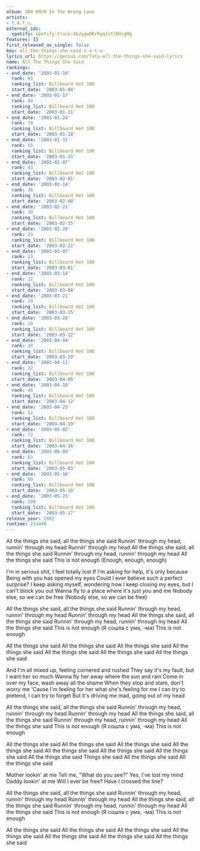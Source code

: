 ```yaml
---
album: 200 KM/H In The Wrong Lane
artists:
- t.A.T.u.
external_ids:
  spotify: spotify:track:4bJygwUKrRgq1stlNXcgMg
features: []
first_released_as_single: false
key: all-the-things-she-said-t-a-t-u-
lyrics_url: https://genius.com/Tatu-all-the-things-she-said-lyrics
name: All The Things She Said
rankings:
- end_date: '2003-01-10'
  rank: 85
  ranking_list: Billboard Hot 100
  start_date: '2003-01-04'
- end_date: '2003-01-17'
  rank: 84
  ranking_list: Billboard Hot 100
  start_date: '2003-01-11'
- end_date: '2003-01-24'
  rank: 78
  ranking_list: Billboard Hot 100
  start_date: '2003-01-18'
- end_date: '2003-01-31'
  rank: 55
  ranking_list: Billboard Hot 100
  start_date: '2003-01-25'
- end_date: '2003-02-07'
  rank: 43
  ranking_list: Billboard Hot 100
  start_date: '2003-02-01'
- end_date: '2003-02-14'
  rank: 36
  ranking_list: Billboard Hot 100
  start_date: '2003-02-08'
- end_date: '2003-02-21'
  rank: 30
  ranking_list: Billboard Hot 100
  start_date: '2003-02-15'
- end_date: '2003-02-28'
  rank: 23
  ranking_list: Billboard Hot 100
  start_date: '2003-02-22'
- end_date: '2003-03-07'
  rank: 23
  ranking_list: Billboard Hot 100
  start_date: '2003-03-01'
- end_date: '2003-03-14'
  rank: 22
  ranking_list: Billboard Hot 100
  start_date: '2003-03-08'
- end_date: '2003-03-21'
  rank: 20
  ranking_list: Billboard Hot 100
  start_date: '2003-03-15'
- end_date: '2003-03-28'
  rank: 20
  ranking_list: Billboard Hot 100
  start_date: '2003-03-22'
- end_date: '2003-04-04'
  rank: 30
  ranking_list: Billboard Hot 100
  start_date: '2003-03-29'
- end_date: '2003-04-11'
  rank: 32
  ranking_list: Billboard Hot 100
  start_date: '2003-04-05'
- end_date: '2003-04-18'
  rank: 46
  ranking_list: Billboard Hot 100
  start_date: '2003-04-12'
- end_date: '2003-04-25'
  rank: 52
  ranking_list: Billboard Hot 100
  start_date: '2003-04-19'
- end_date: '2003-05-02'
  rank: 72
  ranking_list: Billboard Hot 100
  start_date: '2003-04-26'
- end_date: '2003-05-09'
  rank: 83
  ranking_list: Billboard Hot 100
  start_date: '2003-05-03'
- end_date: '2003-05-16'
  rank: 90
  ranking_list: Billboard Hot 100
  start_date: '2003-05-10'
- end_date: '2003-05-23'
  rank: 100
  ranking_list: Billboard Hot 100
  start_date: '2003-05-17'
release_year: 2002
runtime: 214440
---
```

All the things she said, all the things she said
Runnin' through my head, runnin' through my head
Runnin' through my head
All the things she said, all the things she said
Runnin' through my head, runnin' through my head
All the things she said
This is not enough (Enough, enough, enough)


I'm in serious shit, I feel totally lost
If I'm asking for help, it's only because
Being with you has opened my eyes
Could I ever believe such a perfect surprise?
I keep asking myself, wondering how
I keep closing my eyes, but I can't block you out
Wanna fly to a place where it's just you and me
Nobody else, so we can be free (Nobody else, so we can be free)


All the things she said, all the things she said
Runnin' through my head, runnin' through my head
Runnin' through my head
All the things she said, all the things she said
Runnin' through my head, runnin' through my head
All the things she said
This is not enough (Я сошла с ума, -ма)
This is not enough


All the things she said
All the things she said
All the things she said
All the things she said
All the things she said
All the things she said
All the things she said


And I'm all mixed up, feeling cornered and rushed
They say it's my fault, but I want her so much
Wanna fly her away where the sun and rain
Come in over my face, wash away all the shame
When they stop and stare, don't worry me
'Cause I'm feeling for her what she's feeling for me
I can try to pretend, I can try to forget
But it's driving me mad, going out of my head


All the things she said, all the things she said
Runnin' through my head, runnin' through my head
Runnin' through my head
All the things she said, all the things she said
Runnin' through my head, runnin' through my head
All the things she said
This is not enough (Я сошла с ума, -ма)
This is not enough


All the things she said
All the things she said
All the things she said
All the things she said
All the things she said
All the things she said
All the things she said
All the things she said
Things she said
All the things she said
All the things she said


Mother lookin' at me
Tell me, "What do you see?"
Yes, I've lost my mind
Daddy lookin' at me
Will I ever be free?
Have I crossed the line?


All the things she said, all the things she said
Runnin' through my head, runnin' through my head
Runnin' through my head
All the things she said, all the things she said
Runnin' through my head, runnin' through my head
All the things she said
This is not enough (Я сошла с ума, -ма)
This is not enough


All the things she said
All the things she said
All the things she said
All the things she said
All the things she said
All the things she said
All the things she said

